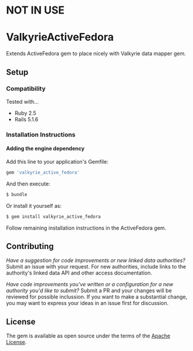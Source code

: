 # NOT IN USE

# ValkyrieActiveFedora

Extends ActiveFedora gem to place nicely with Valkyrie data mapper gem.

## Setup

### Compatibility

Tested with...

* Ruby 2.5
* Rails 5.1.6

### Installation Instructions

#### Adding the engine dependency

Add this line to your application's Gemfile:

```ruby
gem 'valkyrie_active_fedora'
```

And then execute:
```bash
$ bundle
```

Or install it yourself as:
```bash
$ gem install valkyrie_active_fedora
```

Follow remaining installation instructions in the ActiveFedora gem.

## Contributing

*Have a suggestion for code improvements or new linked data authorities?*  Submit an issue with your request.  For new authorities, include links to the authority's linked data API and other access documentation.
  
*Have code improvements you've written or a configuration for a new authority you'd like to submit?* Submit a PR and your changes will be reviewed for possible inclussion.  If you want to make a substantial change, you may want to express your ideas in an issue first for discussion.


## License
The gem is available as open source under the terms of the [Apache License](https://www.apache.org/licenses/LICENSE-2.0).


